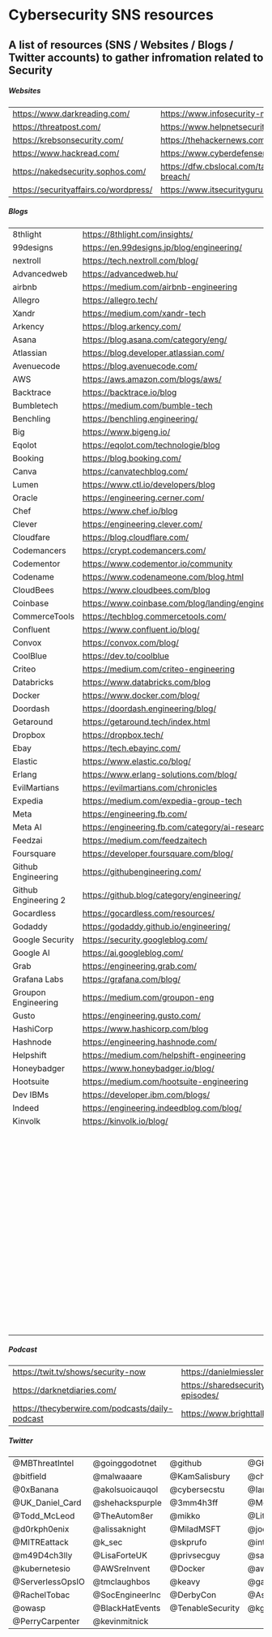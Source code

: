# Cybersecurity SNS resources
A list of resources (SNS / Websites / Blogs / Twitter accounts) to gather infromation related to Security
--------
##### Websites
|||
| --------------- | --------------- | 
| https://www.darkreading.com/| https://www.infosecurity-magazine.com/ |
|https://threatpost.com/|https://www.helpnetsecurity.com/|
|https://krebsonsecurity.com/|https://thehackernews.com/|
|https://www.hackread.com/|https://www.cyberdefensemagazine.com/|
|https://nakedsecurity.sophos.com/|https://dfw.cbslocal.com/tag/data-breach/|
|https://securityaffairs.co/wordpress/|https://www.itsecurityguru.org/|

##### Blogs
|||
| --------------- | --------------- | 
|8thlight|https://8thlight.com/insights/|
|99designs|https://en.99designs.jp/blog/engineering/|
|nextroll|https://tech.nextroll.com/blog/|
|Advancedweb|https://advancedweb.hu/|
|airbnb|https://medium.com/airbnb-engineering|
|Allegro|https://allegro.tech/|
|Xandr|https://medium.com/xandr-tech|
|Arkency|https://blog.arkency.com/|
|Asana|https://blog.asana.com/category/eng/|
|Atlassian|https://blog.developer.atlassian.com/|
|Avenuecode|https://blog.avenuecode.com/|
|AWS|https://aws.amazon.com/blogs/aws/|
|Backtrace|https://backtrace.io/blog|
|Bumbletech|https://medium.com/bumble-tech|
|Benchling|https://benchling.engineering/|
|Big|https://www.bigeng.io/|
|Eqolot|https://eqolot.com/technologie/blog|
|Booking|https://blog.booking.com/|
|Canva|https://canvatechblog.com/|
|Lumen|https://www.ctl.io/developers/blog|
|Oracle|https://engineering.cerner.com/|
|Chef|https://www.chef.io/blog|
|Clever|https://engineering.clever.com/|
|Cloudfare|https://blog.cloudflare.com/|
|Codemancers|https://crypt.codemancers.com/|
|Codementor|https://www.codementor.io/community|
|Codename|https://www.codenameone.com/blog.html|
|CloudBees|https://www.cloudbees.com/blog|
|Coinbase|https://www.coinbase.com/blog/landing/engineering|
|CommerceTools|https://techblog.commercetools.com/|
|Confluent|https://www.confluent.io/blog/|
|Convox|https://convox.com/blog/|
|CoolBlue|https://dev.to/coolblue|
|Criteo|https://medium.com/criteo-engineering|
|Databricks|https://www.databricks.com/blog|
|Docker|https://www.docker.com/blog/|
|Doordash|https://doordash.engineering/blog/|
|Getaround|https://getaround.tech/index.html|
|Dropbox|https://dropbox.tech/|
|Ebay|https://tech.ebayinc.com/|
|Elastic|https://www.elastic.co/blog/|
|Erlang|https://www.erlang-solutions.com/blog/|
|EvilMartians|https://evilmartians.com/chronicles|
|Expedia|https://medium.com/expedia-group-tech|
|Meta|https://engineering.fb.com/|
|Meta AI|https://engineering.fb.com/category/ai-research/|
|Feedzai|https://medium.com/feedzaitech|
|Foursquare|https://developer.foursquare.com/blog/|
|Github Engineering|https://githubengineering.com/|
|Github Engineering 2|https://github.blog/category/engineering/|
|Gocardless|https://gocardless.com/resources/|
|Godaddy|https://godaddy.github.io/engineering/|
|Google Security|https://security.googleblog.com/|
|Google AI|https://ai.googleblog.com/|
|Grab|https://engineering.grab.com/|
|Grafana Labs|https://grafana.com/blog/|
|Groupon Engineering|https://medium.com/groupon-eng|
|Gusto|https://engineering.gusto.com/|
|HashiCorp|https://www.hashicorp.com/blog|
|Hashnode|https://engineering.hashnode.com/|
|Helpshift|https://medium.com/helpshift-engineering|
|Honeybadger|https://www.honeybadger.io/blog/|
|Hootsuite|https://medium.com/hootsuite-engineering|
|Dev IBMs|https://developer.ibm.com/blogs/|
|Indeed|https://engineering.indeedblog.com/blog/|
|Kinvolk|https://kinvolk.io/blog/|
|||
|||
|||
|||
|||
|||
|||
|||
|||
|||
|||
|||
|||
|||
|||
|||
|||
|||
|||
|||
|||
|||
|||
|||
|||
|||
|||
|||
|||
|||
|||
|||
|||
|||
|||
|||
|||
|||
|||
|||
|||
|||
|||
|||
|||
|||
|||
|||
|||
|||
|||
|||
|||
|||
|||
|||
|||
|||
|||
|||
|||
|||
|||
|||
|||
|||
|||
|||



##### Podcast
|||
| --------------- | --------------- | 
|https://twit.tv/shows/security-now|https://danielmiessler.com/podcast/|
|https://darknetdiaries.com/|https://sharedsecurity.net/podcast-episodes/|
|https://thecyberwire.com/podcasts/daily-podcast|https://www.brighttalk.com/|


##### Twitter
|||||
|---------------|---------------|---------------|---------------|
|@MBThreatIntel|@goinggodotnet|@github|@GHSecurityLab|
|@bitfield|@malwaaare|@KamSalisbury|@chrispcritters|
|@0xBanana|@akolsuoicauqol|@cybersecstu|@IanColdwater|
|@UK_Daniel_Card|@shehackspurple|@3mm4h3ff|@McGrewSecurity|
|@Todd_McLeod|@TheAutom8er|@mikko|@LitMoose|
|@d0rkph0enix|@alissaknight|@MiladMSFT|@joevest|
|@MITREattack|@k_sec|@skprufo|@intigriti|
|@m49D4ch3lly|@LisaForteUK|@privsecguy|@sarapeters|
|@kubernetesio|@AWSreInvent|@Docker|@awscloud|
|@ServerlessOpsIO|@tmclaughbos|@keavy|@gabsmashh|
|@RachelTobac|@SocEngineerInc|@DerbyCon|@AsuNa_jp|
|@owasp|@BlackHatEvents|@TenableSecurity|@kg4gwa|
|@PerryCarpenter|@kevinmitnick|||


